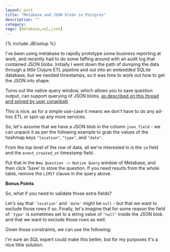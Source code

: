 ```yaml
---
layout: post
title: "Metabase and JSON blobs in Postgres"
description: ""
category: 
tags: [metabase,sql,json]
---
```

{% include JB/setup %}

I've been using metabase to rapidly prototype some business reporting at work, and recently had to do some faffing around with an audit log that contained JSON blobs. Initially I went down the path of dumping the data through a little Clojure ETL pipeline and out into an embedded SQLite database, but we needed timestamps, so it was time to work out how to get the JSON into shape.

Turns out the native query window, which allows you to save question output, can support querying of JSON blobs, [as described on this thread and solved by user conanbatt](https://github.com/metabase/metabase/issues/708).

This is nice, as for a simple use-case it means we don't have to do any ad-hoc ETL or spin up any more services.

So, let's assume that we have a JSON blob in the column `json_field` - we can unpack it as per the following example to grab the values of the hashmap keys `"location"`, `"type"`, and `"date"`.

From the top level of the row of data, all we're interested in is the `id` field and the `event_created_at` timestamp field.

<script src="https://gist.github.com/the-frey/c2231cb2d2f863038bdb34e70a79e7cb.js"></script>

Put that in the `New Question -> Native Query` window of Metabase, and then click 'Save' to store the question. If you need results from the whole table, remove the `LIMIT` clause in the query above.

__Bonus Points__

So, what if you need to validate those extra fields?

Let's say that `'location'` and `'date'` might be `null` - but that we want to exclude those rows if so. Finally, let's imagine that for some reason the field of `'type'` is sometimes set to a string value of `"null"` inside the JSON blob and that we want to exclude those rows as well.

Given those constraints, we can use the following:

<script src="https://gist.github.com/the-frey/004ef28980b0a5abf730fd339c3dffe4.js"></script>

I'm sure an SQL expert could make this better, but for my purposes it's a nice little solution.
